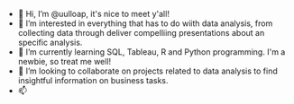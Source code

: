 - 👋 Hi, I’m @uulloap, it's nice to meet y'all!
- 👀 I’m interested in everything that has to do wiith data analysis, from collecting data through deliver compelliing presentations about an specific analysis. 
- 🌱 I’m currently learning SQL, Tableau, R and Python programming. I'm a newbie, so treat me well!
- 💞️ I’m looking to collaborate on projects related to data analysis to find insightful information on business tasks.
- 📫 

<!---
uulloap/uulloap is a ✨ special ✨ repository because its `README.md` (this file) appears on your GitHub profile.
You can click the Preview link to take a look at your changes.
--->
